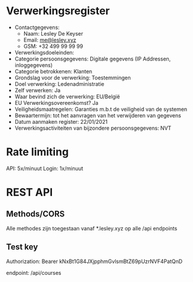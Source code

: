 # Verwerkingsregister
* Contactgegevens:
    * Naam: Lesley De Keyser
    * Email: me@lesley.xyz
    * GSM: +32 499 99 99 99
* Verwerkingsdoeleinden: 
* Categorie persoonsgegevens: Digitale gegevens (IP Addressen, inloggegevens)
* Categorie betrokkenen: Klanten
* Grondslag voor de verwerking: Toestemmingen
* Doel verwerking: Ledenadministratie
* Zelf verwerken: Ja
* Waar bevind zich de verwerking: EU/België
* EU Verwerkingsovereenkomst? Ja
* Veiligheidsmaatregelen: Garanties m.b.t de veiligheid van de systemen
* Bewaartermijn: tot het aanvragen van het verwijderen van gegevens
* Datum aanmaken register: 22/01/2021
* Verwerkingsactiviteiten van bijzondere persoonsgegevens: NVT

# Rate limiting
API: 5x/minuut
Login: 1x/minuut

# REST API
## Methods/CORS
Alle methodes zijn toegestaan vanaf *.lesley.xyz op alle /api endpoints

## Test key
Authorization: Bearer kNxBt1G84JXjpphmGvlsmBtZ69pUzrNVF4PatQnD

endpoint:
/api/courses

